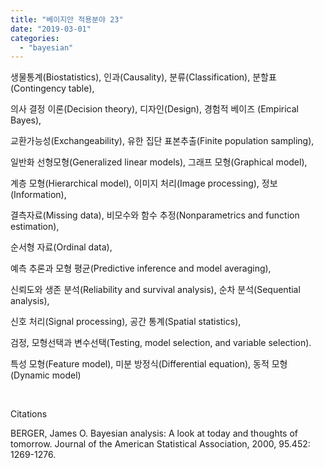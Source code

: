```yaml
---
title: "베이지안 적용분야 23"
date: "2019-03-01"
categories: 
  - "bayesian"
---
```


생물통계(Biostatistics), 인과(Causality), 분류(Classification), 분할표(Contingency table),

의사 결정 이론(Decision theory), 디자인(Design), 경험적 베이즈 (Empirical Bayes),

교환가능성(Exchangeability), 유한 집단 표본추출(Finite population sampling),

일반화 선형모형(Generalized linear models), 그래프 모형(Graphical model),

계층 모형(Hierarchical model), 이미지 처리(Image processing), 정보(Information),

결측자료(Missing data), 비모수와 함수 추정(Nonparametrics and function estimation),

순서형 자료(Ordinal data),

예측 추론과 모형 평균(Predictive inference and model averaging),

신뢰도와 생존 분석(Reliability and survival analysis), 순차 분석(Sequential analysis),

신호 처리(Signal processing), 공간 통계(Spatial statistics),

검정, 모형선택과 변수선택(Testing, model selection, and variable selection).

특성 모형(Feature model), 미분 방정식(Differential equation), 동적 모형(Dynamic model)

 

Citations

BERGER, James O. Bayesian analysis: A look at today and thoughts of tomorrow. Journal of the American Statistical Association, 2000, 95.452: 1269-1276.
